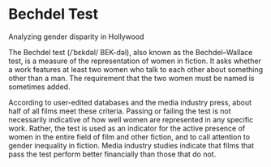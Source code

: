 # Bechdel Test
 Analyzing gender disparity in Hollywood
 
The Bechdel test (/ˈbɛkdəl/ BEK-dəl), also known as the Bechdel–Wallace test, is a measure of the representation of women in fiction. It asks whether a work features at least two women who talk to each other about something other than a man. The requirement that the two women must be named is sometimes added.

According to user-edited databases and the media industry press, about half of all films meet these criteria. Passing or failing the test is not necessarily indicative of how well women are represented in any specific work. Rather, the test is used as an indicator for the active presence of women in the entire field of film and other fiction, and to call attention to gender inequality in fiction. Media industry studies indicate that films that pass the test perform better financially than those that do not.
